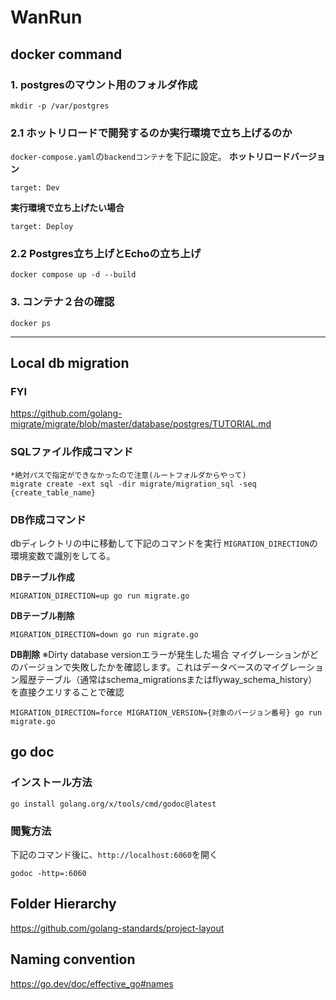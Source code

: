 # WanRun

## docker command

### 1. postgresのマウント用のフォルダ作成

```
mkdir -p /var/postgres
```
### 2.1 ホットリロードで開発するのか実行環境で立ち上げるのか
`docker-compose.yaml`の`backendコンテナ`を下記に設定。
**ホットリロードバージョン**
```
target: Dev
```

**実行環境で立ち上げたい場合**
```
target: Deploy
```

### 2.2 Postgres立ち上げとEchoの立ち上げ

```
docker compose up -d --build
```

### 3. コンテナ２台の確認
```
docker ps
```
---

## Local db migration

### FYI
https://github.com/golang-migrate/migrate/blob/master/database/postgres/TUTORIAL.md

### SQLファイル作成コマンド
```
*絶対パスで指定ができなかったので注意(ルートフォルダからやって)
migrate create -ext sql -dir migrate/migration_sql -seq {create_table_name}
```

### DB作成コマンド
dbディレクトリの中に移動して下記のコマンドを実行
`MIGRATION_DIRECTION`の環境変数で識別をしてる。

**DBテーブル作成**
```
MIGRATION_DIRECTION=up go run migrate.go
```

**DBテーブル削除**
```
MIGRATION_DIRECTION=down go run migrate.go
```

**DB削除**
※Dirty database versionエラーが発生した場合
マイグレーションがどのバージョンで失敗したかを確認します。これはデータベースのマイグレーション履歴テーブル（通常はschema_migrationsまたはflyway_schema_history）を直接クエリすることで確認
```
MIGRATION_DIRECTION=force MIGRATION_VERSION={対象のバージョン番号} go run migrate.go
```

## go doc

### インストール方法
```
go install golang.org/x/tools/cmd/godoc@latest
```

### 閲覧方法
下記のコマンド後に、`http://localhost:6060`を開く
```
godoc -http=:6060
```

## Folder Hierarchy
https://github.com/golang-standards/project-layout

## Naming convention
https://go.dev/doc/effective_go#names
